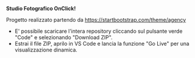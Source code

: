 **Studio Fotografico OnClick!**

Progetto realizzato partendo da https://startbootstrap.com/theme/agency

* E' possibile scaricare l'intera repository cliccando sul pulsante verde "Code" e selezionando "Download ZIP".
* Estrai il file ZIP, aprilo in VS Code e lancia la funzione "Go Live" per una visualizzazione dinamica.


